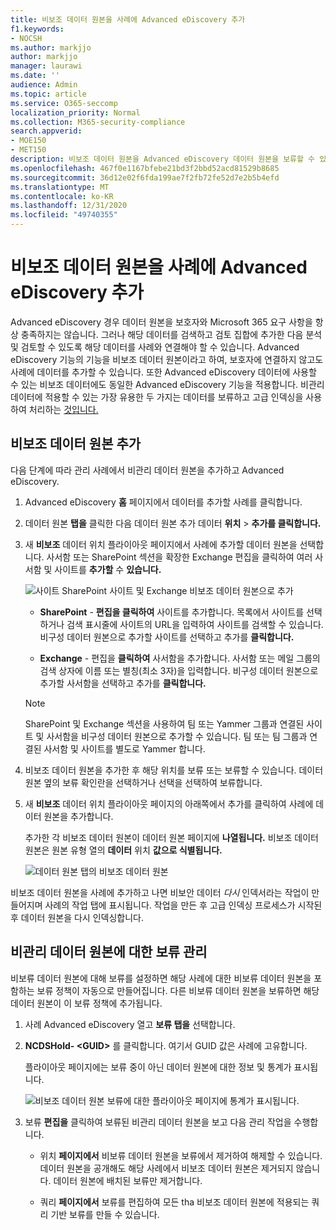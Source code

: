 ```yaml
---
title: 비보조 데이터 원본을 사례에 Advanced eDiscovery 추가
f1.keywords:
- NOCSH
ms.author: markjjo
author: markjjo
manager: laurawi
ms.date: ''
audience: Admin
ms.topic: article
ms.service: O365-seccomp
localization_priority: Normal
ms.collection: M365-security-compliance
search.appverid:
- MOE150
- MET150
description: 비보조 데이터 원본을 Advanced eDiscovery 데이터 원본을 보류할 수 있습니다. 비관리 데이터 원본은 다시 인덱싱되어 부분적으로 인덱싱된 것으로 표시된 모든 콘텐츠는 완전히 빠르고 검색할 수 있도록 다시 처리됩니다.
ms.openlocfilehash: 467f0e1167bfebe21bd3f2bbd52acd81529b8685
ms.sourcegitcommit: 36d12e02f6fda199ae7f2fb72fe52d7e2b5b4efd
ms.translationtype: MT
ms.contentlocale: ko-KR
ms.lasthandoff: 12/31/2020
ms.locfileid: "49740355"
---
```

# <a name="add-non-custodial-data-sources-to-an-advanced-ediscovery-case"></a>비보조 데이터 원본을 사례에 Advanced eDiscovery 추가

Advanced eDiscovery 경우 데이터 원본을 보호자와 Microsoft 365 요구 사항을 항상 충족하지는 않습니다. 그러나 해당 데이터를 검색하고 검토 집합에 추가한 다음 분석 및 검토할 수 있도록 해당 데이터를 사례와 연결해야 할 수 있습니다. Advanced eDiscovery 기능의 기능을 비보조 데이터 원본이라고 하여, 보호자에 연결하지 않고도 사례에 데이터를 추가할 수 있습니다.  또한 Advanced eDiscovery 데이터에 사용할 수 있는 비보조 데이터에도 동일한 Advanced eDiscovery 기능을 적용합니다. 비관리 데이터에 적용할 수 있는 가장 유용한 두 가지는 데이터를 보류하고 고급 인덱싱을 사용하여 처리하는 [것입니다.](indexing-custodian-data.md)

## <a name="add-a-non-custodial-data-source"></a>비보조 데이터 원본 추가

다음 단계에 따라 관리 사례에서 비관리 데이터 원본을 추가하고 Advanced eDiscovery.

1. Advanced eDiscovery **홈** 페이지에서 데이터를 추가할 사례를 클릭합니다.

2. 데이터 원본 **탭을** 클릭한 다음 데이터 원본 추가 데이터 **위치**  >  **추가를 클릭합니다.**

3. 새 **비보조** 데이터 위치 플라이아웃 페이지에서 사례에 추가할 데이터 원본을 선택합니다. 사서함 또는 SharePoint 섹션을 확장한  Exchange 편집을 클릭하여 여러 사서함 및 사이트를 **추가할** 수 **있습니다.**

   ![사이트 SharePoint 사이트 및 Exchange 비보조 데이터 원본으로 추가](../media/NonCustodialDataSources1.png)

   - **SharePoint** - **편집을 클릭하여** 사이트를 추가합니다. 목록에서 사이트를 선택하거나 검색 표시줄에 사이트의 URL을 입력하여 사이트를 검색할 수 있습니다. 비구성 데이터 원본으로 추가할 사이트를 선택하고 추가를 **클릭합니다.**

   - **Exchange** - 편집을 **클릭하여** 사서함을 추가합니다. 사서함 또는 메일 그룹의 검색 상자에 이름 또는 별칭(최소 3자)을 입력합니다. 비구성 데이터 원본으로 추가할 사서함을 선택하고 추가를 **클릭합니다.**

   > [!NOTE]
   > SharePoint 및  Exchange 섹션을  사용하여 팀 또는 Yammer 그룹과 연결된 사이트 및 사서함을 비구성 데이터 원본으로 추가할 수 있습니다. 팀 또는 팀 그룹과 연결된 사서함 및 사이트를 별도로 Yammer 합니다.

4. 비보조 데이터 원본을 추가한 후 해당 위치를 보류 또는 보류할 수 있습니다. 데이터 원본 옆의  보류 확인란을 선택하거나 선택을 선택하여 보류합니다.

5. 새 **비보조** 데이터  위치 플라이아웃 페이지의 아래쪽에서 추가를 클릭하여 사례에 데이터 원본을 추가합니다.

   추가한 각 비보조 데이터 원본이 데이터 원본 페이지에 **나열됩니다.** 비보조 데이터 원본은 원본 유형 열의 **데이터** 위치 **값으로 식별됩니다.**

   ![데이터 원본 탭의 비보조 데이터 원본](../media/NonCustodialDataSources2.png)

비보조 데이터 원본을 사례에 추가하고 나면 비보안 데이터 *다시* 인덱서라는 작업이 만들어지며 사례의  작업 탭에 표시됩니다. 작업을 만든 후 고급 인덱싱 프로세스가 시작된 후 데이터 원본을 다시 인덱싱합니다.

## <a name="manage-the-hold-for-non-custodial-data-sources"></a>비관리 데이터 원본에 대한 보류 관리

비보류 데이터 원본에 대해 보류를 설정하면 해당 사례에 대한 비보류 데이터 원본을 포함하는 보류 정책이 자동으로 만들어집니다. 다른 비보류 데이터 원본을 보류하면 해당 데이터 원본이 이 보류 정책에 추가됩니다.

1. 사례 Advanced eDiscovery 열고 **보류 탭을** 선택합니다.

2. **NCDSHold- \<GUID\>** 를 클릭합니다. 여기서 GUID 값은 사례에 고유합니다.

   플라이아웃 페이지에는 보류 중이 아닌 데이터 원본에 대한 정보 및 통계가 표시됩니다.

   ![비보조 데이터 원본 보류에 대한 플라이아웃 페이지에 통계가 표시됩니다.](../media/NonCustodialDataSourcesHoldFlyout.png)

3. 보류 **편집을** 클릭하여 보류된 비관리 데이터 원본을 보고 다음 관리 작업을 수행합니다.

   - 위치 **페이지에서** 비보류 데이터 원본을 보류에서 제거하여 해제할 수 있습니다. 데이터 원본을 공개해도 해당 사례에서 비보조 데이터 원본은 제거되지 않습니다. 데이터 원본에 배치된 보류만 제거합니다.

   - 쿼리 **페이지에서** 보류를 편집하여 모든 tha 비보조 데이터 원본에 적용되는 쿼리 기반 보류를 만들 수 있습니다.
